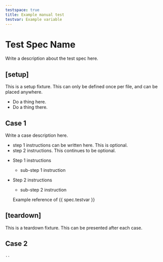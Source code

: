 ```yaml
---
testspace: true
title: Example manual test
testvar: Example variable
---
```


[//]: # "test space is required at minimum. If set to false, it will not be rendered in the test cases so can be used to help us keep historical reference of tests without actually having them take up space"
[//]: # "Other elements in the metadata above can be used as variables in the tests. You can display these in markdown with {{ spec.testvar }}"

# Test Spec Name

Write a description about the test spec here.

## [setup]

This is a setup fixture. This can only be defined once per file, and can be placed anywhere.

- Do a thing here.
- Do a thing there.

## Case 1

Write a case description here.

- step 1 instructions can be written here. This is optional.
- step 2 instructions. This continues to be optional.

* Step 1 instructions
  - sub-step 1 instruction
* Step 2 instructions

  - sub-step 2 instruction

  Example reference of {{ spec.testvar }}

## [teardown]

This is a teardown fixture. This can be presented after each case.

## Case 2

    ..
